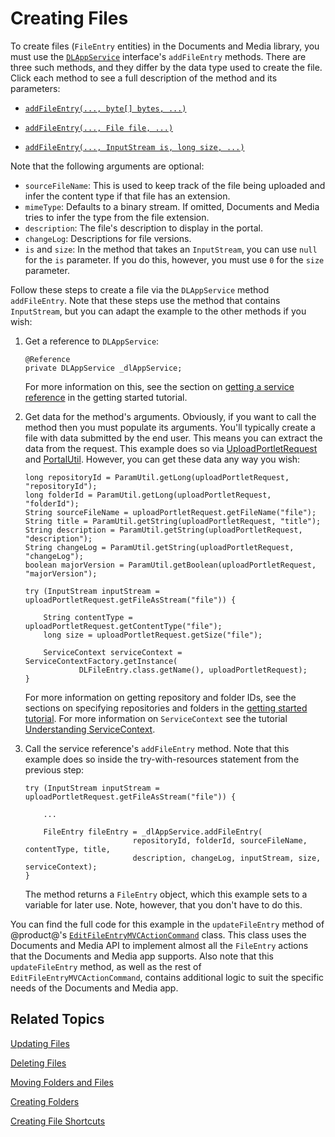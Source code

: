# Creating Files [](id=creating-files)

To create files (`FileEntry` entities) in the Documents and Media library, you 
must use the 
[`DLAppService`](@platform-ref@/7.1-latest/javadocs/portal-kernel/com/liferay/document/library/kernel/service/DLAppService.html) 
interface's `addFileEntry` methods. There are three such methods, and they 
differ by the data type used to create the file. Click each method to see a 
full description of the method and its parameters: 

-   [`addFileEntry(..., byte[] bytes, ...)`](@platform-ref@/7.1-latest/javadocs/portal-kernel/com/liferay/document/library/kernel/service/DLAppService.html#addFileEntry-long-long-java.lang.String-java.lang.String-java.lang.String-java.lang.String-java.lang.String-byte:A-com.liferay.portal.kernel.service.ServiceContext-) 

-   [`addFileEntry(..., File file, ...)`](@platform-ref@/7.1-latest/javadocs/portal-kernel/com/liferay/document/library/kernel/service/DLAppService.html#addFileEntry-long-long-java.lang.String-java.lang.String-java.lang.String-java.lang.String-java.lang.String-java.io.File-com.liferay.portal.kernel.service.ServiceContext-)

-   [`addFileEntry(..., InputStream is, long size, ...)`](@platform-ref@/7.1-latest/javadocs/portal-kernel/com/liferay/document/library/kernel/service/DLAppService.html#addFileEntry-long-long-java.lang.String-java.lang.String-java.lang.String-java.lang.String-java.lang.String-java.io.InputStream-long-com.liferay.portal.kernel.service.ServiceContext-)

Note that the following arguments are optional: 

-   `sourceFileName`: This is used to keep track of the file being uploaded and 
    infer the content type if that file has an extension. 
-   `mimeType`: Defaults to a binary stream. If omitted, Documents and Media 
    tries to infer the type from the file extension. 
-   `description`: The file's description to display in the portal. 
-   `changeLog`: Descriptions for file versions. 
-   `is` and `size`: In the method that takes an `InputStream`, you can use 
    `null` for the `is` parameter. If you do this, however, you must use `0` for 
    the `size` parameter. 

Follow these steps to create a file via the `DLAppService` method 
`addFileEntry`. Note that these steps use the method that contains 
`InputStream`, but you can adapt the example to the other methods if you wish: 

1.  Get a reference to `DLAppService`: 

        @Reference
        private DLAppService _dlAppService;

    For more information on this, see the section on 
    [getting a service reference](/develop/tutorials/-/knowledge_base/7-1/getting-started-with-the-documents-and-media-api#getting-a-service-reference) 
    in the getting started tutorial. 

2.  Get data for the method's arguments. Obviously, if you want to call the 
    method then you must populate its arguments. You'll typically create a file 
    with data submitted by the end user. This means you can extract the data 
    from the request. This example does so via 
    [UploadPortletRequest](@platform-ref@/7.1-latest/javadocs/portal-kernel/com/liferay/portal/kernel/upload/UploadPortletRequest.html) 
    and 
    [PortalUtil](@platform-ref@/7.1-latest/javadocs/portal-kernel/com/liferay/portal/kernel/util/PortalUtil.html). 
    However, you can get these data any way you wish:

        long repositoryId = ParamUtil.getLong(uploadPortletRequest, "repositoryId");
        long folderId = ParamUtil.getLong(uploadPortletRequest, "folderId");
        String sourceFileName = uploadPortletRequest.getFileName("file");
        String title = ParamUtil.getString(uploadPortletRequest, "title");
        String description = ParamUtil.getString(uploadPortletRequest, "description");
        String changeLog = ParamUtil.getString(uploadPortletRequest, "changeLog");
        boolean majorVersion = ParamUtil.getBoolean(uploadPortletRequest, "majorVersion");

        try (InputStream inputStream = uploadPortletRequest.getFileAsStream("file")) {

            String contentType = uploadPortletRequest.getContentType("file");
            long size = uploadPortletRequest.getSize("file");

            ServiceContext serviceContext = ServiceContextFactory.getInstance(
                    DLFileEntry.class.getName(), uploadPortletRequest);
        }

    For more information on getting repository and folder IDs, see the sections 
    on specifying repositories and folders in the 
    [getting started tutorial](/develop/tutorials/-/knowledge_base/7-1/getting-started-with-the-documents-and-media-api). 
    For more information on `ServiceContext` see the tutorial 
    [Understanding ServiceContext](/develop/tutorials/-/knowledge_base/7-1/understanding-servicecontext). 

3.  Call the service reference's `addFileEntry` method. Note that this example 
    does so inside the try-with-resources statement from the previous step: 

        try (InputStream inputStream = uploadPortletRequest.getFileAsStream("file")) {

            ...

            FileEntry fileEntry = _dlAppService.addFileEntry(
                                repositoryId, folderId, sourceFileName, contentType, title, 
                                description, changeLog, inputStream, size, serviceContext);
        }

    The method returns a `FileEntry` object, which this example sets to a 
    variable for later use. Note, however, that you don't have to do this. 

You can find the full code for this example in the `updateFileEntry` method of 
@product@'s 
[`EditFileEntryMVCActionCommand`](https://github.com/liferay/liferay-portal/blob/master/modules/apps/document-library/document-library-web/src/main/java/com/liferay/document/library/web/internal/portlet/action/EditFileEntryMVCActionCommand.java) 
class. This class uses the Documents and Media API to implement almost all the 
`FileEntry` actions that the Documents and Media app supports. Also note that 
this `updateFileEntry` method, as well as the rest of 
`EditFileEntryMVCActionCommand`, contains additional logic to suit the specific 
needs of the Documents and Media app. 

## Related Topics [](id=related-topics)

[Updating Files](/develop/tutorials/-/knowledge_base/7-1/updating-files)

[Deleting Files](/develop/tutorials/-/knowledge_base/7-1/deleting-files)

[Moving Folders and Files](/develop/tutorials/-/knowledge_base/7-1/moving-folders-and-files)

[Creating Folders](/develop/tutorials/-/knowledge_base/7-1/creating-folders)

[Creating File Shortcuts](/develop/tutorials/-/knowledge_base/7-1/creating-file-shortcuts)
